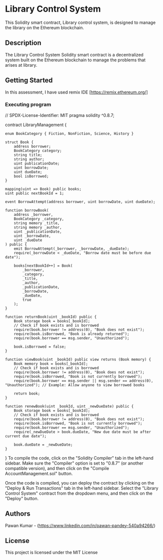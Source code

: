 # Library Control System 

This Solidity smart contract, Library control system, is designed to manage the library on the Ethereum blockchain.

## Description

The Library Control System Solidity smart contract is a decentralized system built on the Ethereum blockchain to manage the problems that arises at library.

## Getting Started

In this assessment, I have used remix IDE [https://remix.ethereum.org/]

### Executing program

// SPDX-License-Identifier: MIT
pragma solidity ^0.8.7;

contract LibraryManagement {

    enum BookCategory { Fiction, NonFiction, Science, History }

    struct Book {
        address borrower;
        BookCategory category;
        string title;
        string author;
        uint publicationDate;
        uint borrowDate;
        uint dueDate;
        bool isBorrowed;
    }

    mapping(uint => Book) public books;
    uint public nextBookId = 1;

    event BorrowAttempt(address borrower, uint borrowDate, uint dueDate);

    function borrowBook(
        address _borrower,
        BookCategory _category,
        string memory _title,
        string memory _author,
        uint _publicationDate,
        uint _borrowDate,
        uint _dueDate
    ) public {
        emit BorrowAttempt(_borrower, _borrowDate, _dueDate);
        require(_borrowDate < _dueDate, "Borrow date must be before due date");

        books[nextBookId++] = Book(
            _borrower, 
            _category, 
            _title, 
            _author, 
            _publicationDate, 
            _borrowDate, 
            _dueDate, 
            true
        );
    }

    function returnBook(uint _bookId) public {
        Book storage book = books[_bookId];
        // Check if book exists and is borrowed
        require(book.borrower != address(0), "Book does not exist");
        require(book.isBorrowed, "Book is already returned");
        require(book.borrower == msg.sender, "Unauthorized");

        book.isBorrowed = false;
    }

    function viewBook(uint _bookId) public view returns (Book memory) {
        Book memory book = books[_bookId];
        // Check if book exists and is borrowed
        require(book.borrower != address(0), "Book does not exist");
        require(book.isBorrowed, "Book is not currently borrowed");
        require(book.borrower == msg.sender || msg.sender == address(0), "Unauthorized"); // Example: Allow anyone to view borrowed books

        return book;
    }

    function renewBook(uint _bookId, uint _newDueDate) public {
        Book storage book = books[_bookId];
        // Check if book exists and is borrowed
        require(book.borrower != address(0), "Book does not exist");
        require(book.isBorrowed, "Book is not currently borrowed");
        require(book.borrower == msg.sender, "Unauthorized");
        require(_newDueDate > book.dueDate, "New due date must be after current due date");

        book.dueDate = _newDueDate;
    }
}
To compile the code, click on the "Solidity Compiler" tab in the left-hand sidebar. Make sure the "Compiler" option is set to "0.8.7" (or another compatible version), and then click on the "Compile AccountManagement.sol" button.

Once the code is compiled, you can deploy the contract by clicking on the "Deploy & Run Transactions" tab in the left-hand sidebar. Select the "Library Control System" contract from the dropdown menu, and then click on the "Deploy" button.

## Authors

Pawan Kumar - (https://www.linkedin.com/in/pawan-pandey-540a94266/)


## License

This project is licensed under the MIT License
